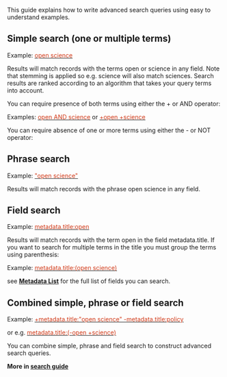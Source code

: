 This guide explains how to write advanced search queries using easy to understand examples.

## Simple search (one or multiple terms)
Example: [<span style="color:#D13B1A;">open science</span>](https://jrdb.jlab.org/search?q=open%20science&l=list&p=1&s=10&sort=bestmatch)

Results will match records with the terms open or science in any field. Note that stemming is applied so e.g. science will also match sciences. Search results are ranked according to an algorithm that takes your query terms into account.

You can require presence of both terms using either the + or AND operator:

Examples: [<span style="color:#D13B1A;">open AND science</span>](https://jrdb.jlab.org/search?q=open%20AND%20science&l=list&p=1&s=10&sort=bestmatch) or [<span style="color:#D13B1A;">+open +science</span>](https://jrdb.jlab.org/search?q=%2Bopen%20%2Bscience&l=list&p=1&s=10&sort=bestmatch)

You can require absence of one or more terms using either the - or NOT operator:

## Phrase search
Example: [<span style="color:#D13B1A;">"open science"</span>](https://jrdb.jlab.org/search?q=%22open%20science%22&l=list&p=1&s=10&sort=bestmatch)

Results will match records with the phrase open science in any field.

## Field search
Example: [<span style="color:#D13B1A;">metadata.title:open</span>](https://jrdb.jlab.org/search?q=metadata.title%3Aopen&l=list&p=1&s=10&sort=bestmatch)

Results will match records with the term open in the field metadata.title. If you want to search for multiple terms in the title you must group the terms using parenthesis:

Example: [<span style="color:#D13B1A;">metadata.title:(open science)</span>](https://jrdb.jlab.org/search?q=metadata.title%3A%28open%20science%29&l=list&p=1&s=10&sort=bestmatch)

see [**Metadata List**](../../metadata/index.md) for the full list of fields you can search.

## Combined simple, phrase or field search
Example: 
[<span style="color:#D13B1A;">+metadata.title:"open science" -metadata.title:policy</span>](https://jrdb.jlab.org/search?q=%2Bmetadata.title%3A%22open%20science%22%20-metadata.title%3Apolicy&l=list&p=1&s=10&sort=bestmatch) 

or e.g. [<span style="color:#D13B1A;">metadata.title:(-open +science)</span>](https://jrdb.jlab.org/search?q=metadata.title%3A%28-open%20%2Bscience%29&l=list&p=1&s=10&sort=bestmatch)

You can combine simple, phrase and field search to construct advanced search queries.


**More in [search guide](https://jrdb.jlab.org/help/search)**